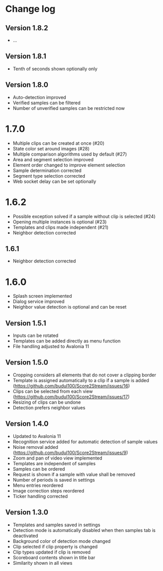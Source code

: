 # Change log

## Version 1.8.2

* ...

## Version 1.8.1

* Tenth of seconds shown optionally only

## Version 1.8.0

* Auto-detection improved
* Verified samples can be filtered
* Number of unverified samples can be restricted now

# 1.7.0

* Multiple clips can be created at once (#20)
* State color set around images (#28)
* Multiple comparison algorithms used by default (#27)
* Area and segment selection improved
* Element order changed to improve element selection
* Sample determination corrected
* Segment type selection corrected
* Web socket delay can be set optionally


# 1.6.2

* Possible exception solved if a sample without clip is selected (#24)
* Opening multiple instances is optional (#23)
* Templates and clips made independent (#21)
* Neighbor detection corrected

## 1.6.1

* Neighbor detection corrected

# 1.6.0

* Splash screen implemented
* Dialog service improved
* Neighbor value detection is optional and can be reset

## Version 1.5.1

* Inputs can be rotated
* Templates can be added directly as menu function
* File handling adjusted to Avalonia 11

## Version 1.5.0

* Cropping considers all elements that do not cover a clipping border
* Template is assigned automatically to a clip if a sample is added (https://github.com/budul100/Score2Stream/issues/16)
* Clips can be selected from each view (https://github.com/budul100/Score2Stream/issues/17)
* Resizing of clips can be undone
* Detection prefers neighbor values

## Version 1.4.0

* Updated to Avalonia 11
* Recognition service added for automatic detection of sample values
* Noise removal added (https://github.com/budul100/Score2Stream/issues/9)
* Zoom and pan of video view implemented
* Templates are independent of samples
* Samples can be ordered
* Request is shown if a sample with value shall be removed
* Number of periods is saved in settings
* Menu entries reordered
* Image correction steps reordered
* Ticker handling corrected

## Version 1.3.0

* Templates and samples saved in settings
* Detection mode is automatically disabled when then samples tab is deactivated
* Background color of detection mode changed
* Clip selected if clip property is changed
* Clip types updated if clip is removed
* Scoreboard contents shown in title bar
* Similarity shown in all views
